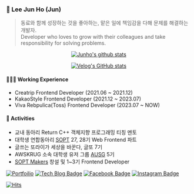 ### 👋 Lee Jun Ho (Jun)
> 동료와 함께 성장하는 것을 좋아하는, 맡은 일에 책임감을 다해 문제를 해결하는 개발자. <br/>
> Developer who loves to grow with their colleagues and take responsibility for solving problems.

<div align="left" style="text-align:center">
   
   [![Junho's github stats](https://github-readme-stats.vercel.app/api?username=juno7803&theme=algolia)](https://github.com/juno7803/github-readme-stats)
   
   [![Velog's GitHub stats](https://velog-readme-stats.vercel.app/api?name=juno7803&tag=recoil)](https://velog.io/@juno7803/Recoil-Recoil-200-%ED%99%9C%EC%9A%A9%ED%95%98%EA%B8%B0)
</div>

#### 👨🏻‍💻 Working Experience
- Creatrip Frontend Developer (2021.06 ~ 2021.12)
- KakaoStyle Frontend Developer (2021.12 ~ 2023.07)
- Viva Rebpulica(Toss) Frontend Developer (2023.07 ~ NOW)

#### 🚀 Activities
- 교내 동아리 Return C++ 객체지향 프로그래밍 티칭 멘토
- 대학생 연합동아리 [SOPT](https://www.sopt.org/) 27, 28기 Web Frontend 파트
- 글쓰는 또라이가 세상을 바꾼다, 글또 7기
- AWSKRUG 소속 대학생 유저 그룹 [AUSG](https://ausg.me/) 5기
- [SOPT Makers](https://makers.sopt.org/) 창설 및 1~3기 Frontend Developer

[![Portfoilio](https://img.shields.io/badge/Notion-black?logo=notion)](https://quick-abrosaurus-2e0.notion.site/Jun-1d591cf3aad7472abe52ae419d2d467e)
   [![Tech Blog Badge](http://img.shields.io/badge/-Tech%20blog-blueviolet?style=flat&logo=github&link=https://velog.io/@juno7803)](https://velog.io/@juno7803)
   [![Facebook Badge](https://img.shields.io/badge/facebook-1877f2?style=flat&logo=facebook&logoColor=white&link=https://www.facebook.com/profile.phpid=100004752273237)](https://www.facebook.com/profile.php?id=100004752273237)
   [![Instagram Badge](https://img.shields.io/badge/Instagram-ff69b4?logo=instagram)](https://www.instagram.com/juno_96/)  

   [![Hits](https://hits.seeyoufarm.com/api/count/incr/badge.svg?url=https%3A%2F%2Fgithub.com%2Fjuno7803&count_bg=%233DB9C8&title_bg=%23555555&icon=&icon_color=%23E7E7E7&title=hits&edge_flat=false)](https://hits.seeyoufarm.com)

<!--
**juno7803/juno7803** is a ✨ _special_ ✨ repository because its `README.md` (this file) appears on your GitHub profile.

Here are some ideas to get you started:

- 🔭 I’m currently working on ...
- 🌱 I’m currently learning ...
- 👯 I’m looking to collaborate on ...
- 🤔 I’m looking for help with ...
- 💬 Ask me about ...
- 📫 How to reach me: ...
- 😄 Pronouns: ...
- ⚡ Fun fact: ...
-->
